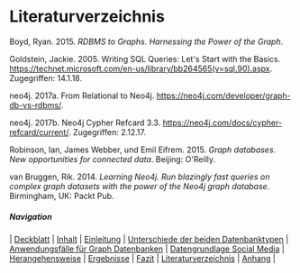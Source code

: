 Literaturverzeichnis
====================

Boyd, Ryan. 2015. *RDBMS to Graphs. Harnessing the Power of the Graph*.

Goldstein, Jackie. 2005. Writing SQL Queries: Let's Start with the Basics.
https://technet.microsoft.com/en-us/library/bb264565(v=sql.90).aspx.
Zugegriffen: 14.1.18.

neo4j. 2017a. From Relational to Neo4j.
https://neo4j.com/developer/graph-db-vs-rdbms/.

neo4j. 2017b. Neo4j Cypher Refcard 3.3.
https://neo4j.com/docs/cypher-refcard/current/. Zugegriffen: 2.12.17.

Robinson, Ian, James Webber, und Emil Eifrem. 2015. *Graph databases. New
opportunities for connected data*. Beijing: O'Reilly.

van Bruggen, Rik. 2014. *Learning Neo4j. Run blazingly fast queries on complex
graph datasets with the power of the Neo4j graph database*. Birmingham, UK:
Packt Pub.


##### Navigation

| [Deckblatt](00_title.md) |
[Inhalt](00_toc.md) |
[Einleitung](01_introduction.md) |
[Unterschiede der beiden Datenbanktypen](02_db_differences.md) |
[Anwendungsfälle für Graph Datenbanken](03_graphdb_usecases.md) |
[Datengrundlage Social Media](04_data_basis.md) |
[Herangehensweise](05_method.md) |
[Ergebnisse](06_results.md) |
[Fazit](07_conclusion.md) |
[Literaturverzeichnis](08_references.md) |
[Anhang](09_appendix.md) |